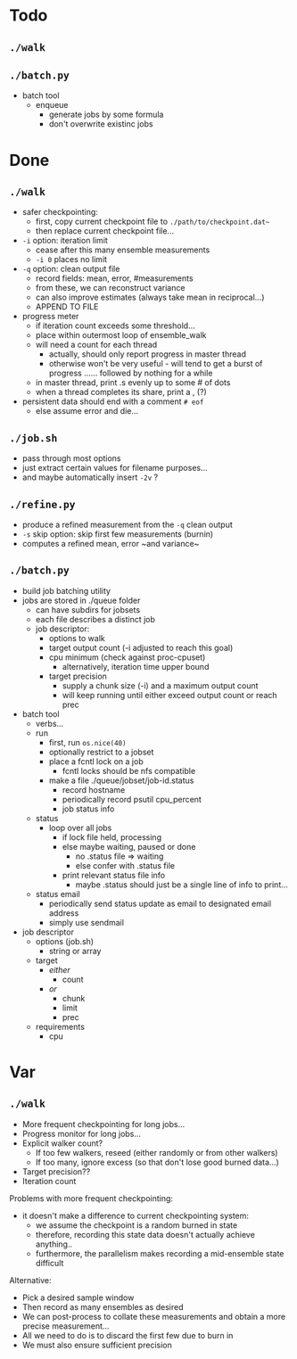 # Todo

## `./walk`

## `./batch.py`
- batch tool
    - enqueue
        - generate jobs by some formula
        - don't overwrite existinc jobs


# Done

## `./walk`
- safer checkpointing:
    - first, copy current checkpoint file to `./path/to/checkpoint.dat~`
    - then replace current checkpoint file...
- `-i` option: iteration limit
    - cease after this many ensemble measurements
    - `-i 0` places no limit
- `-q` option: clean output file
    - record fields: mean, error, #measurements
    - from these, we can reconstruct variance
    - can also improve estimates (always take mean in reciprocal...)
    - APPEND TO FILE
- progress meter
    - if iteration count exceeds some threshold...
    - place within outermost loop of ensemble_walk
    - will need a count for each thread
        - actually, should only report progress in master thread
        - otherwise won't be very useful - will tend to get a burst of
          progress ...... followed by nothing for a while
    - in master thread, print .s evenly up to some # of dots
    - when a thread completes its share, print a , (?)
- persistent data should end with a comment `# eof`
    - else assume error and die...

## `./job.sh`
- pass through most options
- just extract certain values for filename purposes...
- and maybe automatically insert `-2v` ?

## `./refine.py`
- produce a refined measurement from the `-q` clean output
- `-s` skip option: skip first few measurements (burnin)
- computes a refined mean, error ~and variance~

## `./batch.py`
- build job batching utility
- jobs are stored in ./queue folder
    - can have subdirs for jobsets
    - each file describes a distinct job
    - job descriptor:
        - options to walk
        - target output count (-i adjusted to reach this goal)
        - cpu minimum (check against proc-cpuset)
            - alternatively, iteration time upper bound
        - target precision
            - supply a chunk size (-i) and a maximum output count
            - will keep running until either exceed output count or reach prec
- batch tool
    - verbs...
    - run
        - first, run `os.nice(40)`
        - optionally restrict to a jobset
        - place a fcntl lock on a job
            - fcntl locks should be nfs compatible
        - make a file ./queue/jobset/job-id.status
            - record hostname
            - periodically record psutil cpu_percent
            - job status info
    - status
        - loop over all jobs
            - if lock file held, processing
            - else maybe waiting, paused or done
                - no .status file => waiting
                - else confer with .status file
            - print relevant status file info
                - maybe .status should just be a single line of info to print...
    - status email
        - periodically send status update as email to designated email address
        - simply use sendmail
- job descriptor
    - options (job.sh)
        - string or array
    - target
        - _either_
            - count
        - _or_
            - chunk
            - limit
            - prec
    - requirements
        - cpu


# Var
## `./walk`
- More frequent checkpointing for long jobs...
- Progress monitor for long jobs...
- Explicit walker count?
    - If too few walkers, reseed (either randomly or from other walkers)
    - If too many, ignore excess (so that don't lose good burned data...)
- Target precision??
- Iteration count

Problems with more frequent checkpointing:
- it doesn't make a difference to current checkpointing system:
    - we assume the checkpoint is a random burned in state
    - therefore, recording this state data doesn't actually achieve anything..
    - furthermore, the parallelism makes recording a mid-ensemble state difficult

Alternative:
- Pick a desired sample window
- Then record as many ensembles as desired
- We can post-process to collate these measurements and obtain a more precise measurement...
- All we need to do is to discard the first few due to burn in
- We must also ensure sufficient precision